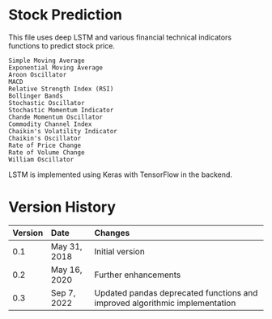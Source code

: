 # Stock Prediction

This file uses deep LSTM and various financial technical indicators functions to predict stock price.

```
Simple Moving Average
Exponential Moving Average
Aroon Oscillator
MACD
Relative Strength Index (RSI)
Bollinger Bands 
Stochastic Oscillator
Stochastic Momentum Indicator
Chande Momentum Oscillator
Commodity Channel Index
Chaikin's Volatility Indicator
Chaikin's Oscillator
Rate of Price Change
Rate of Volume Change
William Oscillator
```

LSTM is implemented using Keras with TensorFlow in the backend. 

# Version History
| Version        | Date | Changes |
| ------------- |:--------| :-----------|
| 0.1 | May 31, 2018 | Initial version |
| 0.2 | May 16, 2020 | Further enhancements |
| 0.3 | Sep 7, 2022 | Updated pandas deprecated functions and improved algorithmic implementation |
